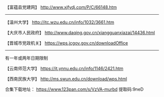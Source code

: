 【富蕴县党建网】
http://www.xjfydj.com/P/C/66148.htm


_______________________________________________________________________________
【温州大学】
http://itc.wzu.edu.cn/info/1032/3661.htm

【大庆市人民政府】
http://www.daqing.gov.cn/xiangguanxiazai/14436.html


【晋城市党政机关】
https://wps.jcgov.gov.cn/downloadOffice


__________________________________________________________________________________

有一年或两年日期限制  

【云南师范大学】
https://it.ynnu.edu.cn/info/1146/2421.htm

【西南民族大学】
http://ms.swun.edu.cn/download/wps.html

合集下载地址：
https://www.123pan.com/s/VzVA-murbd
提取码:9neD
